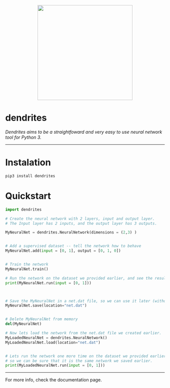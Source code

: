 <p align="center">
    <img style='width: 300px' src="http://i.imgur.com/6ZVwnlb.png"></img>
</p>


# dendrites

*Dendrites aims to be a straightfoward and
very easy to use neural network tool for Python 3.*

---

# Instalation

`pip3 install dendrites`

# Quickstart

```python
import dendrites

# Create the neural network with 2 layers, input and output layer.
# The Input layer has 2 inputs, and the output layer has 3 outputs.

MyNeuralNet = dendrites.NeuralNetwork(dimensions = (2,3) )


# Add a supervised dataset -- tell the network how to behave
MyNeuralNet.add(input = [0, 1], output = [0, 1, 0])


# Train the network
MyNeuralNet.train()

# Run the network on the dataset we provided earlier, and see the results.
print(MyNeuralNet.run(input = [0, 1]))



# Save the MyNeuralNet in a net.dat file, so we can use it later (without Training it again)
MyNeuralNet.save(location="net.dat")


# Delete MyNeuralNet from memory
del(MyNeuralNet)

# Now lets load the network from the net.dat file we created earlier.
MyLoadedNeuralNet = dendrites.NeuralNetwork()
MyLoadedNeuralNet.load(location="net.dat")


# Lets run the network one more time on the dataset we provided earlier,
# so we can be sure that it is the same network we saved earlier.
print(MyLoadedNeuralNet.run(input = [0, 1]))
```

---

For more info, check the documentation page.
